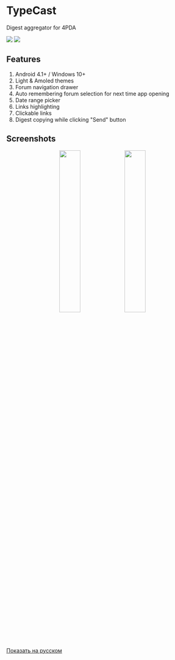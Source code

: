 # TypeCast
 Digest aggregator for 4PDA

<a href="https://github.com/Keddnyo/TypeCast/releases"><img src="https://img.shields.io/github/downloads/keddnyo/typecast/total?style=for-the-badge"></a>
<a href="https://github.com/Keddnyo/TypeCast/releases/latest"><img src="https://img.shields.io/github/downloads/keddnyo/typecast/latest/total?label=Latest%20downloads&style=for-the-badge"></a>

## Features
1. Android 4.1+ / Windows 10+
2. Light & Amoled themes
3. Forum navigation drawer
4. Auto remembering forum selection for next time app opening
5. Date range picker
6. Links highlighting
7. Clickable links
8. Digest copying while clicking "Send" button

## Screenshots
<p align="center">
  <img src="https://user-images.githubusercontent.com/65981689/235278781-3b527734-1230-48b8-9dc9-44f19fe7e09a.png" max-width="100%" width="33%">
  <img src="https://user-images.githubusercontent.com/65981689/235278785-43fcf12d-faad-4d2a-ad4e-88d4853a9ec6.png" max-width="100%" width="33%">
</p>

[Показать на русском](https://github.com/Keddnyo/TypeCast/blob/master/README_ru-RU.md)
